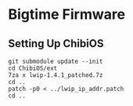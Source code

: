 # Bigtime Firmware

## Setting Up ChibiOS
```
git submodule update --init
cd ChibiOS/ext
7za x lwip-1.4.1_patched.7z
cd ..
patch -p0 < ../lwip_ip_addr.patch
cd ..
```
